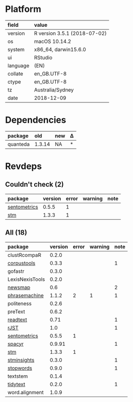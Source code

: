 # Platform

|field    |value                        |
|:--------|:----------------------------|
|version  |R version 3.5.1 (2018-07-02) |
|os       |macOS  10.14.2               |
|system   |x86_64, darwin15.6.0         |
|ui       |RStudio                      |
|language |(EN)                         |
|collate  |en_GB.UTF-8                  |
|ctype    |en_GB.UTF-8                  |
|tz       |Australia/Sydney             |
|date     |2018-12-09                   |

# Dependencies

|package  |old    |new |Δ  |
|:--------|:------|:---|:--|
|quanteda |1.3.14 |NA  |*  |

# Revdeps

## Couldn't check (2)

|package                                  |version |error |warning |note |
|:----------------------------------------|:-------|:-----|:-------|:----|
|[sentometrics](problems.md#sentometrics) |0.5.5   |1     |        |     |
|[stm](problems.md#stm)                   |1.3.3   |1     |        |     |

## All (18)

|package                                    |version |error |warning |note |
|:------------------------------------------|:-------|:-----|:-------|:----|
|clustRcompaR                               |0.2.0   |      |        |     |
|[corpustools](problems.md#corpustools)     |0.3.3   |      |        |1    |
|gofastr                                    |0.3.0   |      |        |     |
|LexisNexisTools                            |0.2.0   |      |        |     |
|[newsmap](problems.md#newsmap)             |0.6     |      |        |2    |
|[phrasemachine](problems.md#phrasemachine) |1.1.2   |2     |1       |1    |
|politeness                                 |0.2.6   |      |        |     |
|preText                                    |0.6.2   |      |        |     |
|[readtext](problems.md#readtext)           |0.71    |      |        |1    |
|[rJST](problems.md#rjst)                   |1.0     |      |        |1    |
|[sentometrics](problems.md#sentometrics)   |0.5.5   |1     |        |     |
|[spacyr](problems.md#spacyr)               |0.9.91  |      |        |1    |
|[stm](problems.md#stm)                     |1.3.3   |1     |        |     |
|[stminsights](problems.md#stminsights)     |0.3.0   |      |        |1    |
|[stopwords](problems.md#stopwords)         |0.9.0   |      |        |1    |
|textstem                                   |0.1.4   |      |        |     |
|[tidytext](problems.md#tidytext)           |0.2.0   |      |        |1    |
|word.alignment                             |1.0.9   |      |        |     |

